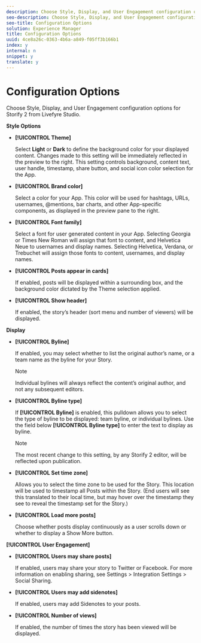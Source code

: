 ```yaml
---
description: Choose Style, Display, and User Engagement configuration options for Storify 2 from Livefyre Studio.
seo-description: Choose Style, Display, and User Engagement configuration options for Storify 2 from Livefyre Studio.
seo-title: Configuration Options
solution: Experience Manager
title: Configuration Options
uuid: 4ce8a26c-0363-4b6a-a849-f05ff3b166b1
index: y
internal: n
snippet: y
translate: y
---
```


# Configuration Options

Choose Style, Display, and User Engagement configuration options for Storify 2 from Livefyre Studio.

**Style Options**

* **[!UICONTROL Theme]**

  Select **Light** or **Dark** to define the background color for your displayed content. Changes made to this setting will be immediately reflected in the preview to the right. This setting controls background, content text, user handle, timestamp, share button, and social icon color selection for the App.

* **[!UICONTROL Brand color]**

  Select a color for your App. This color will be used for hashtags, URLs, usernames, @mentions, bar charts, and other App-specific components, as displayed in the preview pane to the right.

* **[!UICONTROL Font family]**

  Select a font for user generated content in your App. Selecting Georgia or Times New Roman will assign that font to content, and Helvetica Neue to usernames and display names. Selecting Helvetica, Verdana, or Trebuchet will assign those fonts to content, usernames, and display names.

* **[!UICONTROL Posts appear in cards]**

  If enabled, posts will be displayed within a surrounding box, and the background color dictated by the Theme selection applied.

* **[!UICONTROL Show header]**

  If enabled, the story’s header (sort menu and number of viewers) will be displayed.

**Display**

* **[!UICONTROL Byline]**

  If enabled, you may select whether to list the original author’s name, or a team name as the byline for your Story.

  >[!NOTE]
  >
  >Individual bylines will always reflect the content’s original author, and not any subsequent editors.

* **[!UICONTROL Byline type]**

  If **[!UICONTROL Byline]** is enabled, this pulldown allows you to select the type of byline to be displayed: team byline, or individual bylines. Use the field below **[!UICONTROL Byline type]** to enter the text to display as byline.

  >[!NOTE]
  >
  >The most recent change to this setting, by any Storify 2 editor, will be reflected upon publication.

* **[!UICONTROL Set time zone]**

  Allows you to select the time zone to be used for the Story. This location will be used to timestamp all Posts within the Story. (End users will see this translated to their local time, but may hover over the timestamp they see to reveal the timestamp set for the Story.)

* **[!UICONTROL Load more posts]**

  Choose whether posts display continuously as a user scrolls down or whether to display a Show More button.

**[!UICONTROL User Engagement]**

* **[!UICONTROL Users may share posts]**

  If enabled, users may share your story to Twitter or Facebook. For more information on enabling sharing, see Settings > Integration Settings > Social Sharing.

* **[!UICONTROL Users may add sidenotes]**

  If enabled, users may add Sidenotes to your posts.

* **[!UICONTROL Number of views]**

  If enabled, the number of times the story has been viewed will be displayed.

